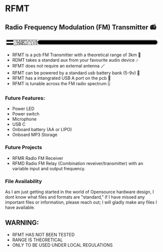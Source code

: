 # RFMT
## Radio Frequency Modulation (FM) Transmitter 📻
![alt text](https://raw.githubusercontent.com/GabrielPresley/RFMT/main/PCB_PCB_undefined%20copy_2021-11-26.png)

- RFMT is a pcb FM Transmitter with a theoretical range of 3km 📶
- RDMT takes a standard aux from your favourite audio device 🎶
- RFMT does not require an external antenna 🪄
- RFMT can be powered by a standard usb battery bank (5-9v) 🔋
- RFMT has a intangrated USB A port on the pcb 🔌
- RFMT is tunable across the FM radio spectrum 🎚️

### Future Features:

- Power LED
- Power switch 
- Microphone
- USB C
- Onboard battery (AA or LIPO)
- Onboard MP3 Storage

### Future Projects

- RFMR Radio FM Receiver
- RFMD Radio FM Relay (Combination reveiver/transmitter) with an variable input and output frequency.

### File Availability
As I am just getting started in the world of Opensource hardware design, I dont know what files and formats are "standard," if I have missed any important files or information, please reach out; I will gladly make any files I have available.

## WARNING:

- RFMT HAS NOT BEEN TESTED
- RANGE IS THEORETICAL
- ONLY TO BE USED UNDER LOCAL REGULATIONS
